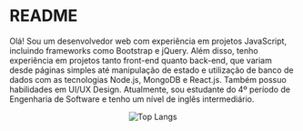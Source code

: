 # README

Olá! Sou um desenvolvedor web com experiência em projetos JavaScript, incluindo frameworks como Bootstrap e jQuery. Além disso, tenho experiência em projetos tanto front-end quanto back-end, que variam desde páginas simples até manipulação de estado e utilização de banco de dados com as tecnologias Node.js, MongoDB e React.js. Também possuo habilidades em UI/UX Design. Atualmente, sou estudante do 4º período de Engenharia de Software e tenho um nível de inglês intermediário.

<p align="center">
  <img src="https://github-readme-stats.vercel.app/api/top-langs/?username=Gustav-Stack&layout=compact" alt="Top Langs">
</p>
